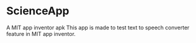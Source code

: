 # ScienceApp
A MIT app inventor apk
This app is made to test text to speech converter feature in MIT app inventor.
